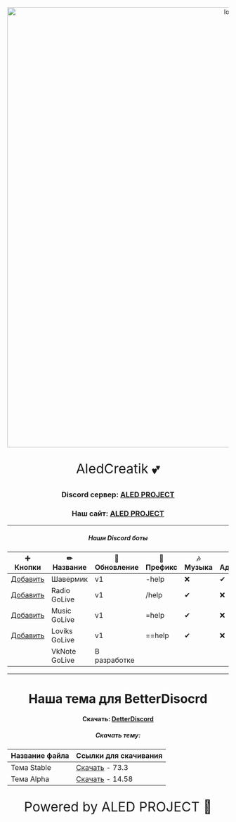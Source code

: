 <div id="logo" align="center">
<img src="https://i.imgur.com/teFy3nX.png" alt="logo" style="width:1000px;height:auto"> 
<p align="center" style="font-size:30px">AledCreatik 💕</p>

### Discord сервер: [ALED PROJECT](https://discord.gg/5BM4XD3qxM)
### Наш сайт: [ALED PROJECT](https://aledproject.github.io)
---

##### Наши Discord боты 
➕ Кнопки           | ✏ Название   | 📀 Обновление | 🌠 Префикс | 🎶 Музыка | 🔧 Админ | 💘 NSFW | 👑 Топ
------------------- | ------------- | -------------- | ---------- | --------- | --------- | ------- | -------
[Добавить]()        | Шавермик      | v1             | -help      | ❌        | ✔        | ✔       | ✔
[Добавить]()        | Radio GoLive  | v1             | /help      | ✔         | ❌       | ❌      | ✔
[Добавить]()        | Music GoLive  | v1             | =help      | ✔         | ❌       | ❌      | ❌
[Добавить]()        | Loviks GoLive | v1             | ==help     | ✔         | ❌       | ❌      | ❌
[]()                | VkNote GoLive | В разработке   |            |           |           |         |
---
# Наша тема для BetterDisocrd  
#### Скачать: [DetterDiscord](https://BetterDiscord.app)
##### Скачать тему: 
Название файла | Ссылки для скачивания
------------ | -------------
Тема Stable | [Скачать](https://github.com/ALEDPROJECT/ALED-THEME/releases/download/R-Stable/aledproject-relese.theme.css) - 73.3
Тема Alpha  | [Скачать](https://github.com/ALEDPROJECT/ALED-THEME/releases/download/A-14.58/aledproject-alpha.theme.css) - 14.58


<p align="center" style="font-size:30px">Powered by ALED PROJECT 💌</p>
